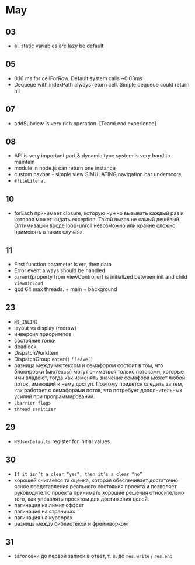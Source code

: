 # May

## 03

- all static variables are lazy be default

## 05

- 0.16 ms for cellForRow. Default system calls ~0.03ms
- Dequeue with indexPath always return cell. Simple dequeue could return nil

## 07

- addSubview is very rich operation. [TeamLead experience]

## 08

- API is very important part & dynamic type system is very hand to maintain
- module in node.js can return one instance
- custom navbar - simple view SIMULATING navigation bar underscore
- `#fileLiteral`

## 10

- forEach принимает closure, которую нужно вызывать каждый раз и которая может кидать exception. Такой вызов не самый дешёвый. Оптимизации вроде loop-unroll невозможно или крайне сложно применять в таких случаях.

## 11

- First function parameter is err, then data
- Error event always should be handled
- `parent`(property from viewController) is initialized between init and child `viewDidLoad`
- gcd 64 max threads. + main + background

## 23

- `NS_INLINE`
- layout vs display (redraw)
- инверсия приоритетов
- состояние гонки
- deadlock
- DispatchWorkItem
- DispatchGroup `enter()` / `leave()`
- разница между мютексом и семафором состоит в том, что блокировки (мютексы) могут сниматься только потоками, которые ими владеют, тогда как изменять значение семафора может любой поток, имеющий к нему доступ. Поэтому придется следить за тем, как работает с семафорами поток, что потребует дополнительных усилий при программировании.
- `.barrier flags`
- `thread sanitizer`

## 29

- `NSUserDefaults` register for initial values

## 30

- `If it isn’t a clear “yes”, then it’s a clear “no”`
- хорошей считается та оценка, которая обеспечивает достаточно ясное представления реального состояния проекта и позволяет руководителю проекта принимать хорошие решения относительно того, как управлять проектом для достижения целей.
- пагинация на лимит оффсет 
- пагинация на страницах
- пагинация на курсорах
- разница между библиотекой и фреймворком

## 31

- заголовки до первой записи в ответ, т. е. до `res.write` / `res.end`

